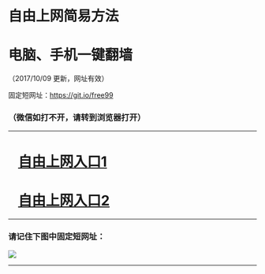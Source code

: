 ﻿# 自由上网简易方法

# 电脑、手机一键翻墙

（2017/10/09 更新，网址有效）

固定短网址：https://git.io/free99

### （微信如打不开，请转到浏览器打开）


***





# &nbsp;&nbsp; <a href="http://ft1144425391.fwq-tz-1001.info/fwqtz01.html?t=100900125428 " target="_blank">自由上网入口1</a>
# &nbsp;&nbsp; <a href="http://ft141977697.fwq-tz-1002.info/fwqtz02.html?t=1009001225 " target="_blank">自由上网入口2</a>
***

### 请记住下图中固定短网址：

<img src="https://s3-us-west-2.amazonaws.com/fwq-1001/yjfq-20170905okok.png" /> 


***

